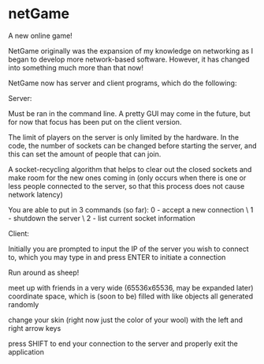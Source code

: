 # netGame
A new online game!

NetGame originally was the expansion of my knowledge on networking as I began to develop more network-based software.
However, it has changed into something much more than that now!

NetGame now has server and client programs, which do the following:

Server:

  Must be ran in the command line. A pretty GUI may come in the future, but for now that focus has been put
  on the client version.
  
  The limit of players on the server is only limited by the hardware. In the code, the number of sockets can be changed before starting the server,
  and this can set the amount of people that can join.
  
  A socket-recycling algorithm that helps to clear out the closed sockets and make room for the new ones coming in (only occurs when there is one or less
  people connected to the server, so that this process does not cause network latency)
  
  You are able to put in 3 commands (so far): 0 - accept a new connection \ 1 - shutdown the server \ 2 - list current socket information
  
  
Client:

  Initially you are prompted to input the IP of the server you wish to connect to, which you may type in and press ENTER to initiate a connection

  Run around as sheep!
  
  meet up with friends in a very wide (65536x65536, may be expanded later) coordinate space, which is (soon to be) filled with like objects all generated randomly
  
  change your skin (right now just the color of your wool) with the left and right arrow keys
  
  press SHIFT to end your connection to the server and properly exit the application
